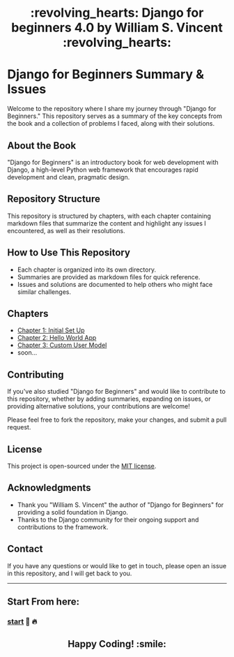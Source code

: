 <h1 align='center'>:revolving_hearts: Django for beginners 4.0 by William S. Vincent :revolving_hearts:</h1>

# Django for Beginners Summary & Issues

Welcome to the repository where I share my journey through "Django for Beginners." This repository serves as a summary of the key concepts from the book and a collection of problems I faced, along with their solutions.

## About the Book

"Django for Beginners" is an introductory book for web development with Django, a high-level Python web framework that encourages rapid development and clean, pragmatic design.

## Repository Structure

This repository is structured by chapters, with each chapter containing markdown files that summarize the content and highlight any issues I encountered, as well as their resolutions.

## How to Use This Repository

- Each chapter is organized into its own directory.
- Summaries are provided as markdown files for quick reference.
- Issues and solutions are documented to help others who might face similar challenges.



## Chapters

- [Chapter 1: Initial Set Up](https://github.com/MansAlien/DFB_Revision/blob/main/Ch_1-Initial_setup.md)
- [Chapter 2: Hello World App](https://github.com/MansAlien/DFB_Revision/blob/main/Ch_2-Hello_World_app.md)
- [Chapter 3: Custom User Model](https://github.com/MansAlien/DFB_Revision/blob/main/Ch_3-pages_app.md)
- soon...


## Contributing

If you've also studied "Django for Beginners" and would like to contribute to this repository, whether by adding summaries, expanding on issues, or providing alternative solutions, your contributions are welcome!

Please feel free to fork the repository, make your changes, and submit a pull request.

## License

This project is open-sourced under the [MIT license](LICENSE).

## Acknowledgments

- Thank you "William S. Vincent" the author of "Django for Beginners" for providing a solid foundation in Django.
- Thanks to the Django community for their ongoing support and contributions to the framework.

## Contact

If you have any questions or would like to get in touch, please open an issue in this repository, and I will get back to you.

---

## Start From here:
### [start](https://github.com/MansAlien/DFB_Revision/blob/main/Ch_1-Initial_setup.md) :muscle: :fire:

<h2 align="center">Happy Coding! :smile:</h2>
